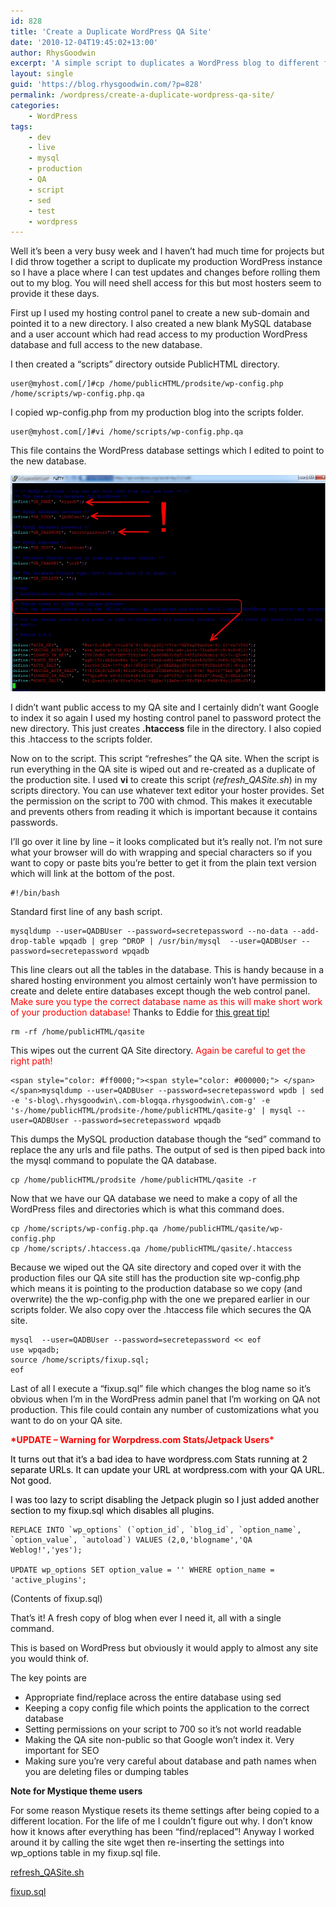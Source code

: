 ```yaml
---
id: 828
title: 'Create a Duplicate WordPress QA Site'
date: '2010-12-04T19:45:02+13:00'
author: RhysGoodwin
excerpt: 'A simple script to duplicates a WordPress blog to different folder/subdomain. Do testing/development without disruption to your live site.  Easily refresh test site from live site.'
layout: single
guid: 'https://blog.rhysgoodwin.com/?p=828'
permalink: /wordpress/create-a-duplicate-wordpress-qa-site/
categories:
    - WordPress
tags:
    - dev
    - live
    - mysql
    - production
    - QA
    - script
    - sed
    - test
    - wordpress
---
```


Well it’s been a very busy week and I haven’t had much time for projects but I did throw together a script to duplicate my production WordPress instance so I have a place where I can test updates and changes before rolling them out to my blog. You will need shell access for this but most hosters seem to provide it these days.

First up I used my hosting control panel to create a new sub-domain and pointed it to a new directory. I also created a new blank MySQL database and a user account which had read access to my production WordPress database and full access to the new database.

I then created a “scripts” directory outside PublicHTML directory.

```
user@myhost.com[/]#cp /home/publicHTML/prodsite/wp-config.php /home/scripts/wp-config.php.qa
```

I copied wp-config.php from my production blog into the scripts folder.

```
user@myhost.com[/]#vi /home/scripts/wp-config.php.qa
```

This file contains the WordPress database settings which I edited to point to the new database.

[![](/content/uploads/2010/12/wp-config.jpg "WordPress Config File")](/content/uploads/2010/12/wp-config.jpg)

I didn’t want public access to my QA site and I certainly didn’t want Google to index it so again I used my hosting control panel to password protect the new directory. This just creates **.htaccess** file in the directory. I also copied this .htaccess to the scripts folder.

Now on to the script. This script “refreshes” the QA site. When the script is run everything in the QA site is wiped out and re-created as a duplicate of the production site. I used **vi** to create this script (*refresh\_QASite.sh*) in my scripts directory. You can use whatever text editor your hoster provides. Set the permission on the script to 700 with chmod. This makes it executable and prevents others from reading it which is important because it contains passwords.

I’ll go over it line by line – it looks complicated but it’s really not. I’m not sure what your browser will do with wrapping and special characters so if you want to copy or paste bits you’re better to get it from the plain text version which will link at the bottom of the post.

```
#!/bin/bash
```

Standard first line of any bash script.

```
mysqldump --user=QADBUser --password=secretepassword --no-data --add-drop-table wpqadb | grep ^DROP | /usr/bin/mysql  --user=QADBUser --password=secretepassword wpqadb
```

This line clears out all the tables in the database. This is handy because in a shared hosting environment you almost certainly won’t have permission to create and delete entire databases except though the web control panel. <span style="color: #ff0000;">Make sure you type the correct database name as this will make short work of your production database!</span> Thanks to Eddie for [this great tip!](http://edwardawebb.com/linux/drop-tables-mysql-database-deletion)

```
rm -rf /home/publicHTML/qasite
```

This wipes out the current QA Site directory. <span style="color: #ff0000;">Again be careful to get the right path!</span>

```
<span style="color: #ff0000;"><span style="color: #000000;"> </span></span>mysqldump --user=QADBUser --password=secretepassword wpdb | sed -e 's-blog\.rhysgoodwin\.com-blogqa.rhysgoodwin\.com-g' -e 's-/home/publicHTML/prodsite-/home/publicHTML/qasite-g' | mysql --user=QADBUser --password=secretepassword wpqadb
```

This dumps the MySQL production database though the “sed” command to replace the any urls and file paths. The output of sed is then piped back into the mysql command to populate the QA database.

```
cp /home/publicHTML/prodsite /home/publicHTML/qasite -r
```

Now that we have our QA database we need to make a copy of all the WordPress files and directories which is what this command does.

```
cp /home/scripts/wp-config.php.qa /home/publicHTML/qasite/wp-config.php
cp /home/scripts/.htaccess.qa /home/publicHTML/qasite/.htaccess
```

Because we wiped out the QA site directory and coped over it with the production files our QA site still has the production site wp-config.php which means it is pointing to the production database so we copy (and overwrite) the the wp-config.php with the one we prepared earlier in our scripts folder. We also copy over the .htaccess file which secures the QA site.

```
mysql  --user=QADBUser --password=secretepassword << eof
use wpqadb;
source /home/scripts/fixup.sql;
eof
```

Last of all I execute a “fixup.sql” file which changes the blog name so it’s obvious when I’m in the WordPress admin panel that I’m working on QA not production. This file could contain any number of customizations what you want to do on your QA site.

**<span style="color: #ff0000;">\*UPDATE – Warning for Worpdress.com Stats/Jetpack Users\*</span>**

<span style="color: #000000;">It turns out that it’s a bad idea to have wordpress.com Stats running at 2 separate URLs. It can update your URL at wordpress.com with your QA URL. Not good.</span>

<span style="color: #000000;">I was too lazy to script disabling the Jetpack plugin so I just added another section to my fixup.sql which disables all plugins.</span>

```
REPLACE INTO `wp_options` (`option_id`, `blog_id`, `option_name`, `option_value`, `autoload`) VALUES (2,0,'blogname','QA Weblog!','yes');

UPDATE wp_options SET option_value = '' WHERE option_name = 'active_plugins';
```

(Contents of fixup.sql)

That’s it! A fresh copy of blog when ever I need it, all with a single command.

This is based on WordPress but obviously it would apply to almost any site you would think of.

The key points are

- Appropriate find/replace across the entire database using sed
- Keeping a copy config file which points the application to the correct database
- Setting permissions on your script to 700 so it’s not world readable
- Making the QA site non-public so that Google won’t index it. Very important for SEO
- Making sure you’re very careful about database and path names when you are deleting files or dumping tables

**Note for Mystique theme users**

For some reason Mystique resets its theme settings after being copied to a different location. For the life of me I couldn’t figure out why. I don’t know how it knows after everything has been “find/replaced”! Anyway I worked around it by calling the site wget then re-inserting the settings into wp\_options table in my fixup.sql file.

[refresh\_QASite.sh](/content/uploads/2010/12/refresh_QASite.sh.txt)

[fixup.sql](/content/uploads/2010/12/fixup.sql_.txt)